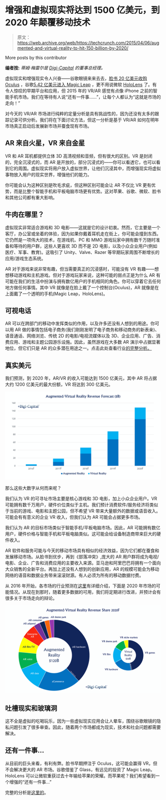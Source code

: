 # 增强和虚拟现实将达到 1500 亿美元，到 2020 年颠覆移动技术 

> 原文：<https://web.archive.org/web/https://techcrunch.com/2015/04/06/augmented-and-virtual-reality-to-hit-150-billion-by-2020/>

More posts by this contributor

**编者按:** *蒂姆·梅雷尔是* *[Digi-Capital](https://web.archive.org/web/20230107225214/http://www.digi-capital.com/) 的董事总经理。*

虚拟现实和增强现实令人兴奋——谷歌眼镜来来去去，[脸书 20 亿美元收购 Oculus](https://web.archive.org/web/20230107225214/https://techcrunch.com/topic/subject/facebook-acquisition-of-oculus-vr/) ，谷歌[5.42 亿美元进入 Magic Leap](https://web.archive.org/web/20230107225214/https://techcrunch.com/2014/10/21/magic-leap-tech/) ，更不用说微软 [HoloLens](https://web.archive.org/web/20230107225214/http://www.microsoft.com/microsoft-hololens/en-us) 了。有令人惊叹的早期平台和应用，但 2015 年的 VR/AR 感觉有点像 iPhone 之前的智能手机市场。我们在等待有人说“还有一件事……”，让每个人都认为“这就是市场的走向！”

对今天的 VR/AR 市场进行纯粹的定量分析是具有挑战性的，因为还没有太多的跟踪记录可供分析。我们将在下面讨论方法，但这一分析是基于 VR/AR 如何在明年市场真正启动后发展新市场并蚕食现有市场。

## AR 来自火星，VR 来自金星

VR 和 AR 耳机都提供立体 3D 高清视频和音频，但有很大的区别。VR 是封闭的，完全沉浸式的，而 AR 是开放的，部分沉浸式的——你可以看透它，也可以看到它的周围。虚拟现实将用户放入虚拟世界，让他们沉浸其中，而增强现实将虚拟事物放入用户的现实世界，增强他们的能力。

你可能会认为这种区别是吹毛求疵，但这种区别可能会让 AR 不仅比 VR 更有优势，而是比整个智能手机和平板电脑市场更有优势。这对苹果、谷歌、微软、脸书和其他公司都有重大影响。

## 牛肉在哪里？

虚拟现实非常适合游戏和 3D 电影——这就是它的设计初衷。然而，它主要是一个客厅，办公室或坐着的体验，因为如果你戴着耳机走在街上，你可能会撞到东西。它仍然是一项伟大的技术，在游戏机、PC 和 MMO 游戏玩家中拥有数千万随时准备和等待的用户群，这些人更喜欢 3D 而不是 2D 电影，以及小众企业用户(例如医疗、军事、教育)。这吸引了 Unity、Valve、Razer 等早期玩家周围不断增长的应用/游戏生态系统。

AR 对于游戏来说非常有趣，但当需要真正的沉浸感时，可能没有 VR 有趣——想想移动游戏和主机游戏。但对于游戏玩家来说，这种可能的弱点正是为什么 AR 有可能在我们的生活中扮演与拥有数亿用户的手机相同的角色。你可以穿着它去任何地方做任何事情。其中 VR 就像是在脸上戴了一个控制台(Oculus)，AR 就像是在上面戴了一个透明的手机(Magic Leap，HoloLens)。

## 可视电话

AR 可以在跨部门的移动中发挥类似的作用，以及许多还没有人想到的用途。你可以用 AR 做的事情包括电子商务(我们刚刚发明了电子商务和移动商务的新表亲)、语音通话、网络浏览、传统 2D 的电影/电视流媒体以及 3D、企业应用、广告、消费应用、游戏和主题公园游乐设施。因此，虽然游戏在大多数 AR 演示中占据显著地位，但它们只是 AR 的众多潜在用途之一。点击此处查看行业[的完整分析。](https://web.archive.org/web/20230107225214/http://www.digi-capital.com/reports/)

## 真实美元

我们预测，到 2020 年，AR/VR 的收入可能达到 1500 亿美元，其中 AR 将占据大约 1200 亿美元的最大份额，VR 将达到 300 亿美元。

![ARVR Forecast](img/2558f21e0e27b73cff6670d65e37a836.png)

那么这些大数字从何而来呢？

我们认为 VR 的可寻址市场主要是核心游戏和 3D 电影，加上小众企业用户。VR 可能拥有数千万用户，硬件价位类似于主机。我们预计消费软件/服务经济将类似于当前的游戏、电影和主题公园，但不希望 VR 带来大量额外的数据或语音收入。可能会有有意义的企业 VR 收入，但我们认为 AR 可能会占据更多市场。

我们认为 AR 的目标市场类似于智能手机/平板电脑市场。因此，AR 可能拥有数亿用户，硬件价格与智能手机和平板电脑类似。这可能会给设备制造商带来巨大的硬件收入。

AR 软件和服务可能与今天的移动市场具有相似的经济效益，因为它们都在蚕食和发展移动市场。从脸书到优步，再到《部落冲突》,庞大的 AR 用户群将成为电视/电影、企业、广告和消费应用的主要收入来源。亚马逊和阿里巴巴将拥有一个面向大众销售的全新平台。再加上还没有人想到的创新应用，AR 的规模可能会为移动网络的语音和数据业务带来滚滚财源。有人必须为所有的移动数据付费。

从 2016 年开始，各市场的行业预测在[这里](https://web.archive.org/web/20230107225214/http://www.digi-capital.com/reports/)有详细介绍，下面是 2020 年市场的可能情况。从现在到那时，随着更多数据的可用，我们将定期进行改进，并预计会有很多关于市场走向的辩论。

![ARVR 2020](img/40f71722bda28311e8f623effe36592a.png)

## 吐槽现实和玻璃洞

这不全是虚拟的吃喝玩乐，因为一些虚拟现实应用会让人晕车，围绕谷歌眼镜的隐私问题引发了很多审查。因此，随着两个市场都成为现实，技术和社会问题都需要解决。

## 还有一件事…

从目前的巨头来看，有利有弊。脸书早期押注于 Oculus，这可能会赢得 VR，但不会解决更大的 AR 市场。谷歌借鉴了 Glass，有远见的投资了 Magic Leap。HoloLens 可以让微软重获过去十年输给苹果的荣耀。而苹果呢？我们希望看到一个增强的“还有一件事…”

完整的分析是[这里的](https://web.archive.org/web/20230107225214/http://www.digi-capital.com/reports/)。
